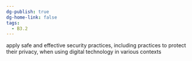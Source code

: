```yaml
---
dg-publish: true
dg-home-link: false
tags:
  - B3.2
---
```

apply safe and effective security practices, including practices to protect their privacy, when using digital technology in various contexts